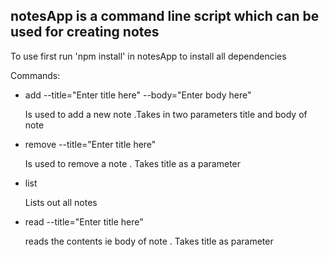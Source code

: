 ## notesApp is a command line  script which can be used for creating notes

To use first run 'npm install' in notesApp to install all dependencies

Commands:
- add --title="Enter title here" --body="Enter body here"

    Is used to add a new note .Takes in two parameters title and body of note

- remove --title="Enter title here"

    Is used to remove a note . Takes title as a parameter

- list

    Lists out all notes

- read --title="Enter title here"

    reads the contents ie body of note . Takes title as parameter 
